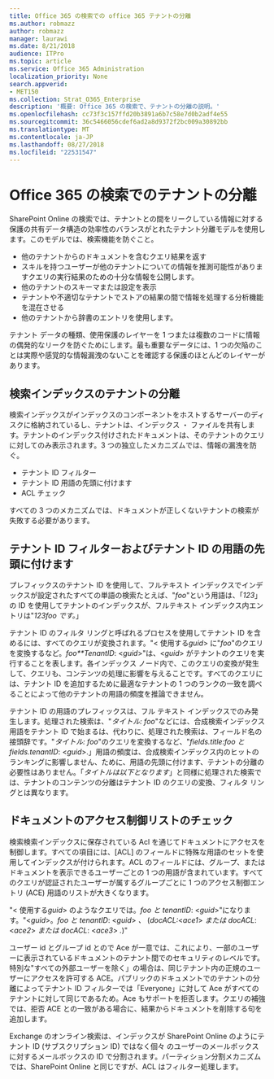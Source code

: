 ```yaml
---
title: Office 365 の検索での office 365 テナントの分離
ms.author: robmazz
author: robmazz
manager: laurawi
ms.date: 8/21/2018
audience: ITPro
ms.topic: article
ms.service: Office 365 Administration
localization_priority: None
search.appverid:
- MET150
ms.collection: Strat_O365_Enterprise
description: '概要: Office 365 の検索で、テナントの分離の説明。'
ms.openlocfilehash: cc73f3c157ffd20b3891a6b7c58e7d0b2adf4e55
ms.sourcegitcommit: 36c5466056cdef6ad2a8d9372f2bc009a30892bb
ms.translationtype: MT
ms.contentlocale: ja-JP
ms.lasthandoff: 08/27/2018
ms.locfileid: "22531547"
---
```

# <a name="tenant-isolation-in-office-365-search"></a>Office 365 の検索でのテナントの分離
SharePoint Online の検索では、テナントとの間をリークしている情報に対する保護の共有データ構造の効率性のバランスがとれたテナント分離モデルを使用します。このモデルでは、検索機能を防ぐこと。
- 他のテナントからのドキュメントを含むクエリ結果を返す
- スキルを持つユーザーが他のテナントについての情報を推測可能性がありますクエリの実行結果のための十分な情報を公開します。
- 他のテナントのスキーマまたは設定を表示
- テナントや不適切なテナントでストアの結果の間で情報を処理する分析機能を混在させる
- 他のテナントから辞書のエントリを使用します。

テナント データの種類、使用保護のレイヤーを 1 つまたは複数のコードに情報の偶発的なリークを防ぐためにします。最も重要なデータには、1 つの欠陥のことは実際や感覚的な情報漏洩のないことを確認する保護のほとんどのレイヤーがあります。

## <a name="tenant-separation-for-the-search-index"></a>検索インデックスのテナントの分離
検索インデックスがインデックスのコンポーネントをホストするサーバーのディスクに格納されているし、テナントは、インデックス ・ ファイルを共有します。テナントのインデックス付けされたドキュメントは、そのテナントのクエリに対してのみ表示されます。3 つの独立したメカニズムでは、情報の漏洩を防ぐ。
- テナント ID フィルター
- テナント ID 用語の先頭に付けます
- ACL チェック

すべての 3 つのメカニズムでは、ドキュメントが正しくないテナントの検索が失敗する必要があります。

## <a name="tenant-id-filtering-and-tenant-id-term-prefixing"></a>テナント ID フィルターおよびテナント ID の用語の先頭に付けます
プレフィックスのテナント ID を使用して、フルテキスト インデックスでインデックスが設定されたすべての単語の検索たとえば、"*foo*"という用語は、「*123*」の ID を使用してテナントのインデックスが、フルテキスト インデックス内エントリは"*123foo です。*」

テナント ID のフィルタ リングと呼ばれるプロセスを使用してテナント ID を含めるには、すべてのクエリが変換されます。"< 使用する*guid*> に"*foo*"のクエリを変換するなど。*foo**TenantID*: <*guid*>"は、<*guid*> がテナントのクエリを実行することを表します。各インデックス ノード内で、このクエリの変換が発生して、クエリも、コンテンツの処理に影響を与えることです。すべてのクエリには、テナント ID を追加するために最適なテナントの 1 つのランクの一致を調べることによって他のテナントの用語の頻度を推論できません。

テナント ID の用語のプレフィックスは、フル テキスト インデックスでのみ発生します。処理された検索は、"*タイトル: foo*"などには、合成検索インデックス用語をテナント ID で始まるは、代わりに、処理された検索は、フィールド名の接頭辞です。"*タイトル: foo*"のクエリを変換するなど、"*fields.title:foo と fields.tenantID*: <*guid*>.」用語の頻度は、合成検索インデックス内のヒットのランキングに影響しません、ために、用語の先頭に付けます、テナントの分離の必要性はありません。「*タイトルは以下となります*」と同様に処理された検索では、テナントのコンテンツの分離はテナント ID のクエリの変換、フィルタ リングとは異なります。

## <a name="document-access-control-list-checks"></a>ドキュメントのアクセス制御リストのチェック
検索検索インデックスに保存されている Acl を通じてドキュメントにアクセスを制御します。すべての項目には、[ACL] のフィールドに特殊な用語のセットを使用してインデックスが付けられます。ACL のフィールドには、グループ、またはドキュメントを表示できるユーザーごとの 1 つの用語が含まれています。すべてのクエリが認証されたユーザーが属するグループごとに 1 つのアクセス制御エントリ (ACE) 用語のリストが大きくなります。

"< 使用する*guid*> のようなクエリでは。*foo と tenantID*: <*guid*>"になります。"<*guid*>。*foo と tenantID*: <*guid*> *、* (*docACL:*<*ace1*> *または docACL*: <*ace2*> *または docACL*: <*ace3*> *.*)"

ユーザー id とグループ id とので Ace が一意では、これにより、一部のユーザーに表示されているドキュメントのテナント間でのセキュリティのレベルです。特別な"すべての外部ユーザーを除く」の場合は、同じテナント内の正規のユーザーにアクセスを許可する ACE。パブリックのドキュメントでのテナントの分離によってテナント ID フィルターでは「Everyone」に対して Ace がすべてのテナントに対して同じであるため。Ace もサポートを拒否します。クエリの補強では、拒否 ACE との一致がある場合に、結果からドキュメントを削除する句を追加します。

Exchange のオンライン検索は、インデックスが SharePoint Online のようにテナント ID (サブスクリプション ID) ではなく個々 のユーザーのメールボックスに対するメールボックスの ID で分割されます。パーティション分割メカニズムでは、SharePoint Online と同じですが、ACL はフィルター処理します。
